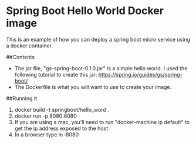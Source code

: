 # Spring Boot Hello World Docker image
This is an example of how you can deploy a spring boot micro service using a docker container.

##Contents
- The jar file, "gs-spring-boot-0.1.0.jar" is a simple hello world. I used the following tutorial to create this jar: https://spring.io/guides/gs/spring-boot/
- The Dockerfile is what you will want to use to create your image.

##Running it
1. docker build -t springboot/hello_word .
2. docker run -p 8080:8080 <image id>
3. If you are using a mac, you'll need to run "docker-machine ip default" to get the ip address exposed to the host
4. In a browser type in <IP address>:8080
